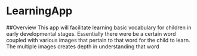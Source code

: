 # LearningApp

##Overview
This app will facilitate learning basic vocabulary for children in early developmental stages. 
Essentially there were be a certain word coupled with various images that pertain to that word for the child to learn. The multiple images creates depth in understanding that word
